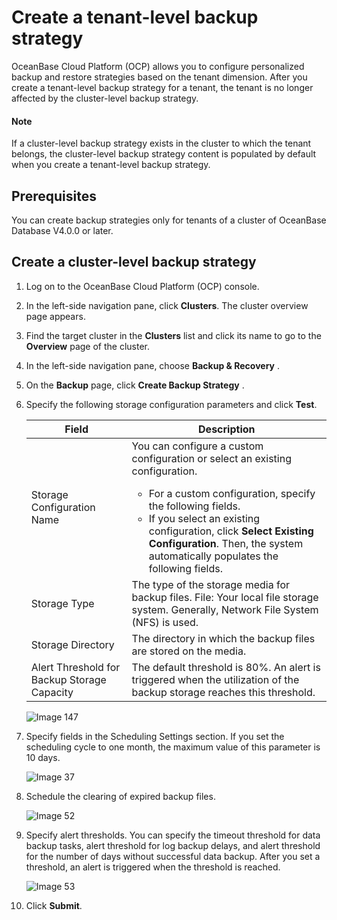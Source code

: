 # Create a tenant-level backup strategy

OceanBase Cloud Platform (OCP) allows you to configure personalized backup and restore strategies based on the tenant dimension. After you create a tenant-level backup strategy for a tenant, the tenant is no longer affected by the cluster-level backup strategy.

<main id="notice" type='explain'>
<h4>Note</h4>
<p>If a cluster-level backup strategy exists in the cluster to which the tenant belongs, the cluster-level backup strategy content is populated by default when you create a tenant-level backup strategy. </p>
</main>

## Prerequisites

You can create backup strategies only for tenants of a cluster of OceanBase Database V4.0.0 or later.

## Create a cluster-level backup strategy

1. Log on to the OceanBase Cloud Platform (OCP) console.

2. In the left-side navigation pane, click **Clusters**. The cluster overview page appears.

3. Find the target cluster in the **Clusters** list and click its name to go to the **Overview** page of the cluster.

4. In the left-side navigation pane, choose **Backup & Recovery** .

5. On the **Backup** page, click **Create Backup Strategy** .

6. Specify the following storage configuration parameters and click **Test**.

      | Field | Description |
      |-----|---|
      | Storage Configuration Name | You can configure a custom configuration or select an existing configuration.  <ul><li>For a custom configuration, specify the following fields. </li><li> If you select an existing configuration, click **Select Existing Configuration**. Then, the system automatically populates the following fields. </li></ul> |
      | Storage Type | The type of the storage media for backup files. File: Your local file storage system. Generally, Network File System (NFS) is used. |
      | Storage Directory | The directory in which the backup files are stored on the media.  |
      | Alert Threshold for Backup Storage Capacity | The default threshold is 80%. An alert is triggered when the utilization of the backup storage reaches this threshold.  |

      ![Image 147](https://obbusiness-private.oss-cn-shanghai.aliyuncs.com/doc/img/ocp/%E5%AD%98%E5%82%A8%E9%85%8D%E7%BD%AE2.png)

7. Specify fields in the Scheduling Settings section. If you set the scheduling cycle to one month, the maximum value of this parameter is 10 days.

   ![Image 37](https://obbusiness-private.oss-cn-shanghai.aliyuncs.com/doc/img/ocp/401/%E9%9B%86%E7%BE%A4%E7%BA%A7%E8%B0%83%E5%BA%A6%E9%85%8D%E7%BD%AE.png)

8. Schedule the clearing of expired backup files.

   ![Image 52](https://obbusiness-private.oss-cn-shanghai.aliyuncs.com/doc/img/ocp/401/%E9%9B%86%E7%BE%A4%E7%BA%A7%E8%BF%87%E6%9C%9F%E6%B8%85%E7%90%86.png)

9. Specify alert thresholds. You can specify the timeout threshold for data backup tasks, alert threshold for log backup delays, and alert threshold for the number of days without successful data backup. After you set a threshold, an alert is triggered when the threshold is reached.

   ![Image 53](https://obbusiness-private.oss-cn-shanghai.aliyuncs.com/doc/img/ocp/403-cn/%E6%8A%A5%E8%AD%A6%E9%98%88%E5%80%BC%E9%85%8D%E7%BD%AE1.png)

10. Click **Submit**.
